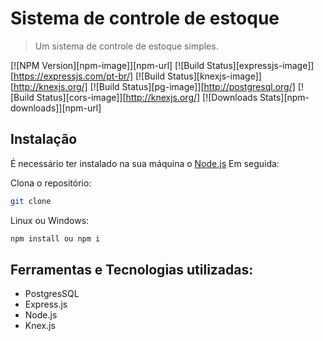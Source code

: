 # Sistema de controle de estoque
> Um sistema de controle de estoque simples.

[![NPM Version][npm-image]][npm-url]
[![Build Status][expressjs-image]][https://expressjs.com/pt-br/]
[![Build Status][knexjs-image]][http://knexjs.org/]
[![Build Status][pg-image]][http://postgresql.org/]
[![Build Status][cors-image]][http://knexjs.org/]
[![Downloads Stats][npm-downloads]][npm-url]


## Instalação
É necessário ter instalado na sua máquina o [Node.js](https://nodejs.org/en/)
Em seguida:

Clona o repositório:
```sh
git clone 
```
Linux ou Windows:

```sh
npm install ou npm i
```

## Ferramentas e Tecnologias utilizadas:

* PostgresSQL
* Express.js
* Node.js
* Knex.js

